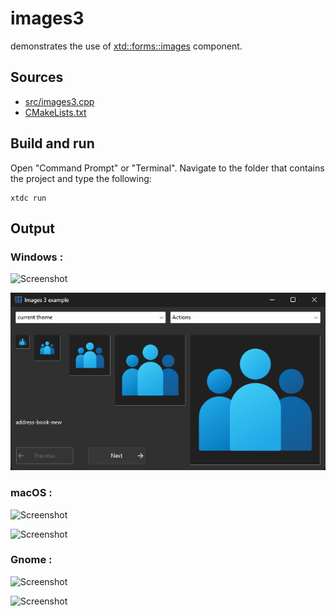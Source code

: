 # images3

demonstrates the use of [xtd::forms::images](https://gammasoft71.github.io/xtd/reference_guides/latest/classxtd_1_1forms_1_1images.html) component.

## Sources

* [src/images3.cpp](src/images3.cpp)
* [CMakeLists.txt](CMakeLists.txt)

## Build and run

Open "Command Prompt" or "Terminal". Navigate to the folder that contains the project and type the following:

```shell
xtdc run
```

## Output

### Windows :

![Screenshot](../../../../docs/pictures/examples/images3_w.png)

![Screenshot](../../../../docs/pictures/examples/images3_wd.png)

### macOS :

![Screenshot](../../../../docs/pictures/examples/images3_m.png)

![Screenshot](../../../../docs/pictures/examples/images3_md.png)

### Gnome :

![Screenshot](../../../../docs/pictures/examples/images3_g.png)

![Screenshot](../../../../docs/pictures/examples/images3_gd.png)
